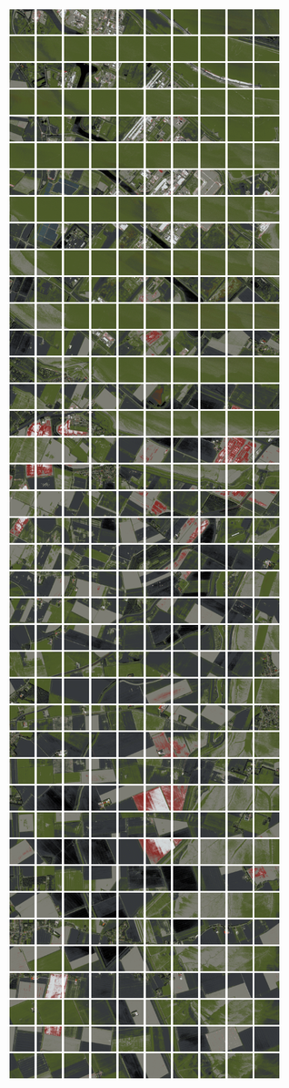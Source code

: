 <html>
<div>
<img src="https://github.com/HakkaTjakka/NL_TILE_MAP/blob/main/18/654/-1066/r.6540.-10660.png" height="44" width="44">
<img src="https://github.com/HakkaTjakka/NL_TILE_MAP/blob/main/18/654/-1066/r.6541.-10660.png" height="44" width="44">
<img src="https://github.com/HakkaTjakka/NL_TILE_MAP/blob/main/18/654/-1066/r.6542.-10660.png" height="44" width="44">
<img src="https://github.com/HakkaTjakka/NL_TILE_MAP/blob/main/18/654/-1066/r.6543.-10660.png" height="44" width="44">
<img src="https://github.com/HakkaTjakka/NL_TILE_MAP/blob/main/18/654/-1066/r.6544.-10660.png" height="44" width="44">
<img src="https://github.com/HakkaTjakka/NL_TILE_MAP/blob/main/18/654/-1066/r.6545.-10660.png" height="44" width="44">
<img src="https://github.com/HakkaTjakka/NL_TILE_MAP/blob/main/18/654/-1066/r.6546.-10660.png" height="44" width="44">
<img src="https://github.com/HakkaTjakka/NL_TILE_MAP/blob/main/18/654/-1066/r.6547.-10660.png" height="44" width="44">
<img src="https://github.com/HakkaTjakka/NL_TILE_MAP/blob/main/18/654/-1066/r.6548.-10660.png" height="44" width="44">
<img src="https://github.com/HakkaTjakka/NL_TILE_MAP/blob/main/18/654/-1066/r.6549.-10660.png" height="44" width="44">
<img src="https://github.com/HakkaTjakka/NL_TILE_MAP/blob/main/18/655/-1066/r.6550.-10660.png" height="44" width="44">
<img src="https://github.com/HakkaTjakka/NL_TILE_MAP/blob/main/18/655/-1066/r.6551.-10660.png" height="44" width="44">
<img src="https://github.com/HakkaTjakka/NL_TILE_MAP/blob/main/18/655/-1066/r.6552.-10660.png" height="44" width="44">
<img src="https://github.com/HakkaTjakka/NL_TILE_MAP/blob/main/18/655/-1066/r.6553.-10660.png" height="44" width="44">
<img src="https://github.com/HakkaTjakka/NL_TILE_MAP/blob/main/18/655/-1066/r.6554.-10660.png" height="44" width="44">
<img src="https://github.com/HakkaTjakka/NL_TILE_MAP/blob/main/18/655/-1066/r.6555.-10660.png" height="44" width="44">
<img src="https://github.com/HakkaTjakka/NL_TILE_MAP/blob/main/18/655/-1066/r.6556.-10660.png" height="44" width="44">
<img src="https://github.com/HakkaTjakka/NL_TILE_MAP/blob/main/18/655/-1066/r.6557.-10660.png" height="44" width="44">
<img src="https://github.com/HakkaTjakka/NL_TILE_MAP/blob/main/18/655/-1066/r.6558.-10660.png" height="44" width="44">
<img src="https://github.com/HakkaTjakka/NL_TILE_MAP/blob/main/18/655/-1066/r.6559.-10660.png" height="44" width="44">
<br>
<img src="https://github.com/HakkaTjakka/NL_TILE_MAP/blob/main/18/654/-1066/r.6540.-10659.png" height="44" width="44">
<img src="https://github.com/HakkaTjakka/NL_TILE_MAP/blob/main/18/654/-1066/r.6541.-10659.png" height="44" width="44">
<img src="https://github.com/HakkaTjakka/NL_TILE_MAP/blob/main/18/654/-1066/r.6542.-10659.png" height="44" width="44">
<img src="https://github.com/HakkaTjakka/NL_TILE_MAP/blob/main/18/654/-1066/r.6543.-10659.png" height="44" width="44">
<img src="https://github.com/HakkaTjakka/NL_TILE_MAP/blob/main/18/654/-1066/r.6544.-10659.png" height="44" width="44">
<img src="https://github.com/HakkaTjakka/NL_TILE_MAP/blob/main/18/654/-1066/r.6545.-10659.png" height="44" width="44">
<img src="https://github.com/HakkaTjakka/NL_TILE_MAP/blob/main/18/654/-1066/r.6546.-10659.png" height="44" width="44">
<img src="https://github.com/HakkaTjakka/NL_TILE_MAP/blob/main/18/654/-1066/r.6547.-10659.png" height="44" width="44">
<img src="https://github.com/HakkaTjakka/NL_TILE_MAP/blob/main/18/654/-1066/r.6548.-10659.png" height="44" width="44">
<img src="https://github.com/HakkaTjakka/NL_TILE_MAP/blob/main/18/654/-1066/r.6549.-10659.png" height="44" width="44">
<img src="https://github.com/HakkaTjakka/NL_TILE_MAP/blob/main/18/655/-1066/r.6550.-10659.png" height="44" width="44">
<img src="https://github.com/HakkaTjakka/NL_TILE_MAP/blob/main/18/655/-1066/r.6551.-10659.png" height="44" width="44">
<img src="https://github.com/HakkaTjakka/NL_TILE_MAP/blob/main/18/655/-1066/r.6552.-10659.png" height="44" width="44">
<img src="https://github.com/HakkaTjakka/NL_TILE_MAP/blob/main/18/655/-1066/r.6553.-10659.png" height="44" width="44">
<img src="https://github.com/HakkaTjakka/NL_TILE_MAP/blob/main/18/655/-1066/r.6554.-10659.png" height="44" width="44">
<img src="https://github.com/HakkaTjakka/NL_TILE_MAP/blob/main/18/655/-1066/r.6555.-10659.png" height="44" width="44">
<img src="https://github.com/HakkaTjakka/NL_TILE_MAP/blob/main/18/655/-1066/r.6556.-10659.png" height="44" width="44">
<img src="https://github.com/HakkaTjakka/NL_TILE_MAP/blob/main/18/655/-1066/r.6557.-10659.png" height="44" width="44">
<img src="https://github.com/HakkaTjakka/NL_TILE_MAP/blob/main/18/655/-1066/r.6558.-10659.png" height="44" width="44">
<img src="https://github.com/HakkaTjakka/NL_TILE_MAP/blob/main/18/655/-1066/r.6559.-10659.png" height="44" width="44">
<br>
<img src="https://github.com/HakkaTjakka/NL_TILE_MAP/blob/main/18/654/-1066/r.6540.-10658.png" height="44" width="44">
<img src="https://github.com/HakkaTjakka/NL_TILE_MAP/blob/main/18/654/-1066/r.6541.-10658.png" height="44" width="44">
<img src="https://github.com/HakkaTjakka/NL_TILE_MAP/blob/main/18/654/-1066/r.6542.-10658.png" height="44" width="44">
<img src="https://github.com/HakkaTjakka/NL_TILE_MAP/blob/main/18/654/-1066/r.6543.-10658.png" height="44" width="44">
<img src="https://github.com/HakkaTjakka/NL_TILE_MAP/blob/main/18/654/-1066/r.6544.-10658.png" height="44" width="44">
<img src="https://github.com/HakkaTjakka/NL_TILE_MAP/blob/main/18/654/-1066/r.6545.-10658.png" height="44" width="44">
<img src="https://github.com/HakkaTjakka/NL_TILE_MAP/blob/main/18/654/-1066/r.6546.-10658.png" height="44" width="44">
<img src="https://github.com/HakkaTjakka/NL_TILE_MAP/blob/main/18/654/-1066/r.6547.-10658.png" height="44" width="44">
<img src="https://github.com/HakkaTjakka/NL_TILE_MAP/blob/main/18/654/-1066/r.6548.-10658.png" height="44" width="44">
<img src="https://github.com/HakkaTjakka/NL_TILE_MAP/blob/main/18/654/-1066/r.6549.-10658.png" height="44" width="44">
<img src="https://github.com/HakkaTjakka/NL_TILE_MAP/blob/main/18/655/-1066/r.6550.-10658.png" height="44" width="44">
<img src="https://github.com/HakkaTjakka/NL_TILE_MAP/blob/main/18/655/-1066/r.6551.-10658.png" height="44" width="44">
<img src="https://github.com/HakkaTjakka/NL_TILE_MAP/blob/main/18/655/-1066/r.6552.-10658.png" height="44" width="44">
<img src="https://github.com/HakkaTjakka/NL_TILE_MAP/blob/main/18/655/-1066/r.6553.-10658.png" height="44" width="44">
<img src="https://github.com/HakkaTjakka/NL_TILE_MAP/blob/main/18/655/-1066/r.6554.-10658.png" height="44" width="44">
<img src="https://github.com/HakkaTjakka/NL_TILE_MAP/blob/main/18/655/-1066/r.6555.-10658.png" height="44" width="44">
<img src="https://github.com/HakkaTjakka/NL_TILE_MAP/blob/main/18/655/-1066/r.6556.-10658.png" height="44" width="44">
<img src="https://github.com/HakkaTjakka/NL_TILE_MAP/blob/main/18/655/-1066/r.6557.-10658.png" height="44" width="44">
<img src="https://github.com/HakkaTjakka/NL_TILE_MAP/blob/main/18/655/-1066/r.6558.-10658.png" height="44" width="44">
<img src="https://github.com/HakkaTjakka/NL_TILE_MAP/blob/main/18/655/-1066/r.6559.-10658.png" height="44" width="44">
<br>
<img src="https://github.com/HakkaTjakka/NL_TILE_MAP/blob/main/18/654/-1066/r.6540.-10657.png" height="44" width="44">
<img src="https://github.com/HakkaTjakka/NL_TILE_MAP/blob/main/18/654/-1066/r.6541.-10657.png" height="44" width="44">
<img src="https://github.com/HakkaTjakka/NL_TILE_MAP/blob/main/18/654/-1066/r.6542.-10657.png" height="44" width="44">
<img src="https://github.com/HakkaTjakka/NL_TILE_MAP/blob/main/18/654/-1066/r.6543.-10657.png" height="44" width="44">
<img src="https://github.com/HakkaTjakka/NL_TILE_MAP/blob/main/18/654/-1066/r.6544.-10657.png" height="44" width="44">
<img src="https://github.com/HakkaTjakka/NL_TILE_MAP/blob/main/18/654/-1066/r.6545.-10657.png" height="44" width="44">
<img src="https://github.com/HakkaTjakka/NL_TILE_MAP/blob/main/18/654/-1066/r.6546.-10657.png" height="44" width="44">
<img src="https://github.com/HakkaTjakka/NL_TILE_MAP/blob/main/18/654/-1066/r.6547.-10657.png" height="44" width="44">
<img src="https://github.com/HakkaTjakka/NL_TILE_MAP/blob/main/18/654/-1066/r.6548.-10657.png" height="44" width="44">
<img src="https://github.com/HakkaTjakka/NL_TILE_MAP/blob/main/18/654/-1066/r.6549.-10657.png" height="44" width="44">
<img src="https://github.com/HakkaTjakka/NL_TILE_MAP/blob/main/18/655/-1066/r.6550.-10657.png" height="44" width="44">
<img src="https://github.com/HakkaTjakka/NL_TILE_MAP/blob/main/18/655/-1066/r.6551.-10657.png" height="44" width="44">
<img src="https://github.com/HakkaTjakka/NL_TILE_MAP/blob/main/18/655/-1066/r.6552.-10657.png" height="44" width="44">
<img src="https://github.com/HakkaTjakka/NL_TILE_MAP/blob/main/18/655/-1066/r.6553.-10657.png" height="44" width="44">
<img src="https://github.com/HakkaTjakka/NL_TILE_MAP/blob/main/18/655/-1066/r.6554.-10657.png" height="44" width="44">
<img src="https://github.com/HakkaTjakka/NL_TILE_MAP/blob/main/18/655/-1066/r.6555.-10657.png" height="44" width="44">
<img src="https://github.com/HakkaTjakka/NL_TILE_MAP/blob/main/18/655/-1066/r.6556.-10657.png" height="44" width="44">
<img src="https://github.com/HakkaTjakka/NL_TILE_MAP/blob/main/18/655/-1066/r.6557.-10657.png" height="44" width="44">
<img src="https://github.com/HakkaTjakka/NL_TILE_MAP/blob/main/18/655/-1066/r.6558.-10657.png" height="44" width="44">
<img src="https://github.com/HakkaTjakka/NL_TILE_MAP/blob/main/18/655/-1066/r.6559.-10657.png" height="44" width="44">
<br>
<img src="https://github.com/HakkaTjakka/NL_TILE_MAP/blob/main/18/654/-1066/r.6540.-10656.png" height="44" width="44">
<img src="https://github.com/HakkaTjakka/NL_TILE_MAP/blob/main/18/654/-1066/r.6541.-10656.png" height="44" width="44">
<img src="https://github.com/HakkaTjakka/NL_TILE_MAP/blob/main/18/654/-1066/r.6542.-10656.png" height="44" width="44">
<img src="https://github.com/HakkaTjakka/NL_TILE_MAP/blob/main/18/654/-1066/r.6543.-10656.png" height="44" width="44">
<img src="https://github.com/HakkaTjakka/NL_TILE_MAP/blob/main/18/654/-1066/r.6544.-10656.png" height="44" width="44">
<img src="https://github.com/HakkaTjakka/NL_TILE_MAP/blob/main/18/654/-1066/r.6545.-10656.png" height="44" width="44">
<img src="https://github.com/HakkaTjakka/NL_TILE_MAP/blob/main/18/654/-1066/r.6546.-10656.png" height="44" width="44">
<img src="https://github.com/HakkaTjakka/NL_TILE_MAP/blob/main/18/654/-1066/r.6547.-10656.png" height="44" width="44">
<img src="https://github.com/HakkaTjakka/NL_TILE_MAP/blob/main/18/654/-1066/r.6548.-10656.png" height="44" width="44">
<img src="https://github.com/HakkaTjakka/NL_TILE_MAP/blob/main/18/654/-1066/r.6549.-10656.png" height="44" width="44">
<img src="https://github.com/HakkaTjakka/NL_TILE_MAP/blob/main/18/655/-1066/r.6550.-10656.png" height="44" width="44">
<img src="https://github.com/HakkaTjakka/NL_TILE_MAP/blob/main/18/655/-1066/r.6551.-10656.png" height="44" width="44">
<img src="https://github.com/HakkaTjakka/NL_TILE_MAP/blob/main/18/655/-1066/r.6552.-10656.png" height="44" width="44">
<img src="https://github.com/HakkaTjakka/NL_TILE_MAP/blob/main/18/655/-1066/r.6553.-10656.png" height="44" width="44">
<img src="https://github.com/HakkaTjakka/NL_TILE_MAP/blob/main/18/655/-1066/r.6554.-10656.png" height="44" width="44">
<img src="https://github.com/HakkaTjakka/NL_TILE_MAP/blob/main/18/655/-1066/r.6555.-10656.png" height="44" width="44">
<img src="https://github.com/HakkaTjakka/NL_TILE_MAP/blob/main/18/655/-1066/r.6556.-10656.png" height="44" width="44">
<img src="https://github.com/HakkaTjakka/NL_TILE_MAP/blob/main/18/655/-1066/r.6557.-10656.png" height="44" width="44">
<img src="https://github.com/HakkaTjakka/NL_TILE_MAP/blob/main/18/655/-1066/r.6558.-10656.png" height="44" width="44">
<img src="https://github.com/HakkaTjakka/NL_TILE_MAP/blob/main/18/655/-1066/r.6559.-10656.png" height="44" width="44">
<br>
<img src="https://github.com/HakkaTjakka/NL_TILE_MAP/blob/main/18/654/-1066/r.6540.-10655.png" height="44" width="44">
<img src="https://github.com/HakkaTjakka/NL_TILE_MAP/blob/main/18/654/-1066/r.6541.-10655.png" height="44" width="44">
<img src="https://github.com/HakkaTjakka/NL_TILE_MAP/blob/main/18/654/-1066/r.6542.-10655.png" height="44" width="44">
<img src="https://github.com/HakkaTjakka/NL_TILE_MAP/blob/main/18/654/-1066/r.6543.-10655.png" height="44" width="44">
<img src="https://github.com/HakkaTjakka/NL_TILE_MAP/blob/main/18/654/-1066/r.6544.-10655.png" height="44" width="44">
<img src="https://github.com/HakkaTjakka/NL_TILE_MAP/blob/main/18/654/-1066/r.6545.-10655.png" height="44" width="44">
<img src="https://github.com/HakkaTjakka/NL_TILE_MAP/blob/main/18/654/-1066/r.6546.-10655.png" height="44" width="44">
<img src="https://github.com/HakkaTjakka/NL_TILE_MAP/blob/main/18/654/-1066/r.6547.-10655.png" height="44" width="44">
<img src="https://github.com/HakkaTjakka/NL_TILE_MAP/blob/main/18/654/-1066/r.6548.-10655.png" height="44" width="44">
<img src="https://github.com/HakkaTjakka/NL_TILE_MAP/blob/main/18/654/-1066/r.6549.-10655.png" height="44" width="44">
<img src="https://github.com/HakkaTjakka/NL_TILE_MAP/blob/main/18/655/-1066/r.6550.-10655.png" height="44" width="44">
<img src="https://github.com/HakkaTjakka/NL_TILE_MAP/blob/main/18/655/-1066/r.6551.-10655.png" height="44" width="44">
<img src="https://github.com/HakkaTjakka/NL_TILE_MAP/blob/main/18/655/-1066/r.6552.-10655.png" height="44" width="44">
<img src="https://github.com/HakkaTjakka/NL_TILE_MAP/blob/main/18/655/-1066/r.6553.-10655.png" height="44" width="44">
<img src="https://github.com/HakkaTjakka/NL_TILE_MAP/blob/main/18/655/-1066/r.6554.-10655.png" height="44" width="44">
<img src="https://github.com/HakkaTjakka/NL_TILE_MAP/blob/main/18/655/-1066/r.6555.-10655.png" height="44" width="44">
<img src="https://github.com/HakkaTjakka/NL_TILE_MAP/blob/main/18/655/-1066/r.6556.-10655.png" height="44" width="44">
<img src="https://github.com/HakkaTjakka/NL_TILE_MAP/blob/main/18/655/-1066/r.6557.-10655.png" height="44" width="44">
<img src="https://github.com/HakkaTjakka/NL_TILE_MAP/blob/main/18/655/-1066/r.6558.-10655.png" height="44" width="44">
<img src="https://github.com/HakkaTjakka/NL_TILE_MAP/blob/main/18/655/-1066/r.6559.-10655.png" height="44" width="44">
<br>
<img src="https://github.com/HakkaTjakka/NL_TILE_MAP/blob/main/18/654/-1066/r.6540.-10654.png" height="44" width="44">
<img src="https://github.com/HakkaTjakka/NL_TILE_MAP/blob/main/18/654/-1066/r.6541.-10654.png" height="44" width="44">
<img src="https://github.com/HakkaTjakka/NL_TILE_MAP/blob/main/18/654/-1066/r.6542.-10654.png" height="44" width="44">
<img src="https://github.com/HakkaTjakka/NL_TILE_MAP/blob/main/18/654/-1066/r.6543.-10654.png" height="44" width="44">
<img src="https://github.com/HakkaTjakka/NL_TILE_MAP/blob/main/18/654/-1066/r.6544.-10654.png" height="44" width="44">
<img src="https://github.com/HakkaTjakka/NL_TILE_MAP/blob/main/18/654/-1066/r.6545.-10654.png" height="44" width="44">
<img src="https://github.com/HakkaTjakka/NL_TILE_MAP/blob/main/18/654/-1066/r.6546.-10654.png" height="44" width="44">
<img src="https://github.com/HakkaTjakka/NL_TILE_MAP/blob/main/18/654/-1066/r.6547.-10654.png" height="44" width="44">
<img src="https://github.com/HakkaTjakka/NL_TILE_MAP/blob/main/18/654/-1066/r.6548.-10654.png" height="44" width="44">
<img src="https://github.com/HakkaTjakka/NL_TILE_MAP/blob/main/18/654/-1066/r.6549.-10654.png" height="44" width="44">
<img src="https://github.com/HakkaTjakka/NL_TILE_MAP/blob/main/18/655/-1066/r.6550.-10654.png" height="44" width="44">
<img src="https://github.com/HakkaTjakka/NL_TILE_MAP/blob/main/18/655/-1066/r.6551.-10654.png" height="44" width="44">
<img src="https://github.com/HakkaTjakka/NL_TILE_MAP/blob/main/18/655/-1066/r.6552.-10654.png" height="44" width="44">
<img src="https://github.com/HakkaTjakka/NL_TILE_MAP/blob/main/18/655/-1066/r.6553.-10654.png" height="44" width="44">
<img src="https://github.com/HakkaTjakka/NL_TILE_MAP/blob/main/18/655/-1066/r.6554.-10654.png" height="44" width="44">
<img src="https://github.com/HakkaTjakka/NL_TILE_MAP/blob/main/18/655/-1066/r.6555.-10654.png" height="44" width="44">
<img src="https://github.com/HakkaTjakka/NL_TILE_MAP/blob/main/18/655/-1066/r.6556.-10654.png" height="44" width="44">
<img src="https://github.com/HakkaTjakka/NL_TILE_MAP/blob/main/18/655/-1066/r.6557.-10654.png" height="44" width="44">
<img src="https://github.com/HakkaTjakka/NL_TILE_MAP/blob/main/18/655/-1066/r.6558.-10654.png" height="44" width="44">
<img src="https://github.com/HakkaTjakka/NL_TILE_MAP/blob/main/18/655/-1066/r.6559.-10654.png" height="44" width="44">
<br>
<img src="https://github.com/HakkaTjakka/NL_TILE_MAP/blob/main/18/654/-1066/r.6540.-10653.png" height="44" width="44">
<img src="https://github.com/HakkaTjakka/NL_TILE_MAP/blob/main/18/654/-1066/r.6541.-10653.png" height="44" width="44">
<img src="https://github.com/HakkaTjakka/NL_TILE_MAP/blob/main/18/654/-1066/r.6542.-10653.png" height="44" width="44">
<img src="https://github.com/HakkaTjakka/NL_TILE_MAP/blob/main/18/654/-1066/r.6543.-10653.png" height="44" width="44">
<img src="https://github.com/HakkaTjakka/NL_TILE_MAP/blob/main/18/654/-1066/r.6544.-10653.png" height="44" width="44">
<img src="https://github.com/HakkaTjakka/NL_TILE_MAP/blob/main/18/654/-1066/r.6545.-10653.png" height="44" width="44">
<img src="https://github.com/HakkaTjakka/NL_TILE_MAP/blob/main/18/654/-1066/r.6546.-10653.png" height="44" width="44">
<img src="https://github.com/HakkaTjakka/NL_TILE_MAP/blob/main/18/654/-1066/r.6547.-10653.png" height="44" width="44">
<img src="https://github.com/HakkaTjakka/NL_TILE_MAP/blob/main/18/654/-1066/r.6548.-10653.png" height="44" width="44">
<img src="https://github.com/HakkaTjakka/NL_TILE_MAP/blob/main/18/654/-1066/r.6549.-10653.png" height="44" width="44">
<img src="https://github.com/HakkaTjakka/NL_TILE_MAP/blob/main/18/655/-1066/r.6550.-10653.png" height="44" width="44">
<img src="https://github.com/HakkaTjakka/NL_TILE_MAP/blob/main/18/655/-1066/r.6551.-10653.png" height="44" width="44">
<img src="https://github.com/HakkaTjakka/NL_TILE_MAP/blob/main/18/655/-1066/r.6552.-10653.png" height="44" width="44">
<img src="https://github.com/HakkaTjakka/NL_TILE_MAP/blob/main/18/655/-1066/r.6553.-10653.png" height="44" width="44">
<img src="https://github.com/HakkaTjakka/NL_TILE_MAP/blob/main/18/655/-1066/r.6554.-10653.png" height="44" width="44">
<img src="https://github.com/HakkaTjakka/NL_TILE_MAP/blob/main/18/655/-1066/r.6555.-10653.png" height="44" width="44">
<img src="https://github.com/HakkaTjakka/NL_TILE_MAP/blob/main/18/655/-1066/r.6556.-10653.png" height="44" width="44">
<img src="https://github.com/HakkaTjakka/NL_TILE_MAP/blob/main/18/655/-1066/r.6557.-10653.png" height="44" width="44">
<img src="https://github.com/HakkaTjakka/NL_TILE_MAP/blob/main/18/655/-1066/r.6558.-10653.png" height="44" width="44">
<img src="https://github.com/HakkaTjakka/NL_TILE_MAP/blob/main/18/655/-1066/r.6559.-10653.png" height="44" width="44">
<br>
<img src="https://github.com/HakkaTjakka/NL_TILE_MAP/blob/main/18/654/-1066/r.6540.-10652.png" height="44" width="44">
<img src="https://github.com/HakkaTjakka/NL_TILE_MAP/blob/main/18/654/-1066/r.6541.-10652.png" height="44" width="44">
<img src="https://github.com/HakkaTjakka/NL_TILE_MAP/blob/main/18/654/-1066/r.6542.-10652.png" height="44" width="44">
<img src="https://github.com/HakkaTjakka/NL_TILE_MAP/blob/main/18/654/-1066/r.6543.-10652.png" height="44" width="44">
<img src="https://github.com/HakkaTjakka/NL_TILE_MAP/blob/main/18/654/-1066/r.6544.-10652.png" height="44" width="44">
<img src="https://github.com/HakkaTjakka/NL_TILE_MAP/blob/main/18/654/-1066/r.6545.-10652.png" height="44" width="44">
<img src="https://github.com/HakkaTjakka/NL_TILE_MAP/blob/main/18/654/-1066/r.6546.-10652.png" height="44" width="44">
<img src="https://github.com/HakkaTjakka/NL_TILE_MAP/blob/main/18/654/-1066/r.6547.-10652.png" height="44" width="44">
<img src="https://github.com/HakkaTjakka/NL_TILE_MAP/blob/main/18/654/-1066/r.6548.-10652.png" height="44" width="44">
<img src="https://github.com/HakkaTjakka/NL_TILE_MAP/blob/main/18/654/-1066/r.6549.-10652.png" height="44" width="44">
<img src="https://github.com/HakkaTjakka/NL_TILE_MAP/blob/main/18/655/-1066/r.6550.-10652.png" height="44" width="44">
<img src="https://github.com/HakkaTjakka/NL_TILE_MAP/blob/main/18/655/-1066/r.6551.-10652.png" height="44" width="44">
<img src="https://github.com/HakkaTjakka/NL_TILE_MAP/blob/main/18/655/-1066/r.6552.-10652.png" height="44" width="44">
<img src="https://github.com/HakkaTjakka/NL_TILE_MAP/blob/main/18/655/-1066/r.6553.-10652.png" height="44" width="44">
<img src="https://github.com/HakkaTjakka/NL_TILE_MAP/blob/main/18/655/-1066/r.6554.-10652.png" height="44" width="44">
<img src="https://github.com/HakkaTjakka/NL_TILE_MAP/blob/main/18/655/-1066/r.6555.-10652.png" height="44" width="44">
<img src="https://github.com/HakkaTjakka/NL_TILE_MAP/blob/main/18/655/-1066/r.6556.-10652.png" height="44" width="44">
<img src="https://github.com/HakkaTjakka/NL_TILE_MAP/blob/main/18/655/-1066/r.6557.-10652.png" height="44" width="44">
<img src="https://github.com/HakkaTjakka/NL_TILE_MAP/blob/main/18/655/-1066/r.6558.-10652.png" height="44" width="44">
<img src="https://github.com/HakkaTjakka/NL_TILE_MAP/blob/main/18/655/-1066/r.6559.-10652.png" height="44" width="44">
<br>
<img src="https://github.com/HakkaTjakka/NL_TILE_MAP/blob/main/18/654/-1066/r.6540.-10651.png" height="44" width="44">
<img src="https://github.com/HakkaTjakka/NL_TILE_MAP/blob/main/18/654/-1066/r.6541.-10651.png" height="44" width="44">
<img src="https://github.com/HakkaTjakka/NL_TILE_MAP/blob/main/18/654/-1066/r.6542.-10651.png" height="44" width="44">
<img src="https://github.com/HakkaTjakka/NL_TILE_MAP/blob/main/18/654/-1066/r.6543.-10651.png" height="44" width="44">
<img src="https://github.com/HakkaTjakka/NL_TILE_MAP/blob/main/18/654/-1066/r.6544.-10651.png" height="44" width="44">
<img src="https://github.com/HakkaTjakka/NL_TILE_MAP/blob/main/18/654/-1066/r.6545.-10651.png" height="44" width="44">
<img src="https://github.com/HakkaTjakka/NL_TILE_MAP/blob/main/18/654/-1066/r.6546.-10651.png" height="44" width="44">
<img src="https://github.com/HakkaTjakka/NL_TILE_MAP/blob/main/18/654/-1066/r.6547.-10651.png" height="44" width="44">
<img src="https://github.com/HakkaTjakka/NL_TILE_MAP/blob/main/18/654/-1066/r.6548.-10651.png" height="44" width="44">
<img src="https://github.com/HakkaTjakka/NL_TILE_MAP/blob/main/18/654/-1066/r.6549.-10651.png" height="44" width="44">
<img src="https://github.com/HakkaTjakka/NL_TILE_MAP/blob/main/18/655/-1066/r.6550.-10651.png" height="44" width="44">
<img src="https://github.com/HakkaTjakka/NL_TILE_MAP/blob/main/18/655/-1066/r.6551.-10651.png" height="44" width="44">
<img src="https://github.com/HakkaTjakka/NL_TILE_MAP/blob/main/18/655/-1066/r.6552.-10651.png" height="44" width="44">
<img src="https://github.com/HakkaTjakka/NL_TILE_MAP/blob/main/18/655/-1066/r.6553.-10651.png" height="44" width="44">
<img src="https://github.com/HakkaTjakka/NL_TILE_MAP/blob/main/18/655/-1066/r.6554.-10651.png" height="44" width="44">
<img src="https://github.com/HakkaTjakka/NL_TILE_MAP/blob/main/18/655/-1066/r.6555.-10651.png" height="44" width="44">
<img src="https://github.com/HakkaTjakka/NL_TILE_MAP/blob/main/18/655/-1066/r.6556.-10651.png" height="44" width="44">
<img src="https://github.com/HakkaTjakka/NL_TILE_MAP/blob/main/18/655/-1066/r.6557.-10651.png" height="44" width="44">
<img src="https://github.com/HakkaTjakka/NL_TILE_MAP/blob/main/18/655/-1066/r.6558.-10651.png" height="44" width="44">
<img src="https://github.com/HakkaTjakka/NL_TILE_MAP/blob/main/18/655/-1066/r.6559.-10651.png" height="44" width="44">
<br>
<img src="https://github.com/HakkaTjakka/NL_TILE_MAP/blob/main/18/654/-1065/r.6540.-10650.png" height="44" width="44">
<img src="https://github.com/HakkaTjakka/NL_TILE_MAP/blob/main/18/654/-1065/r.6541.-10650.png" height="44" width="44">
<img src="https://github.com/HakkaTjakka/NL_TILE_MAP/blob/main/18/654/-1065/r.6542.-10650.png" height="44" width="44">
<img src="https://github.com/HakkaTjakka/NL_TILE_MAP/blob/main/18/654/-1065/r.6543.-10650.png" height="44" width="44">
<img src="https://github.com/HakkaTjakka/NL_TILE_MAP/blob/main/18/654/-1065/r.6544.-10650.png" height="44" width="44">
<img src="https://github.com/HakkaTjakka/NL_TILE_MAP/blob/main/18/654/-1065/r.6545.-10650.png" height="44" width="44">
<img src="https://github.com/HakkaTjakka/NL_TILE_MAP/blob/main/18/654/-1065/r.6546.-10650.png" height="44" width="44">
<img src="https://github.com/HakkaTjakka/NL_TILE_MAP/blob/main/18/654/-1065/r.6547.-10650.png" height="44" width="44">
<img src="https://github.com/HakkaTjakka/NL_TILE_MAP/blob/main/18/654/-1065/r.6548.-10650.png" height="44" width="44">
<img src="https://github.com/HakkaTjakka/NL_TILE_MAP/blob/main/18/654/-1065/r.6549.-10650.png" height="44" width="44">
<img src="https://github.com/HakkaTjakka/NL_TILE_MAP/blob/main/18/655/-1065/r.6550.-10650.png" height="44" width="44">
<img src="https://github.com/HakkaTjakka/NL_TILE_MAP/blob/main/18/655/-1065/r.6551.-10650.png" height="44" width="44">
<img src="https://github.com/HakkaTjakka/NL_TILE_MAP/blob/main/18/655/-1065/r.6552.-10650.png" height="44" width="44">
<img src="https://github.com/HakkaTjakka/NL_TILE_MAP/blob/main/18/655/-1065/r.6553.-10650.png" height="44" width="44">
<img src="https://github.com/HakkaTjakka/NL_TILE_MAP/blob/main/18/655/-1065/r.6554.-10650.png" height="44" width="44">
<img src="https://github.com/HakkaTjakka/NL_TILE_MAP/blob/main/18/655/-1065/r.6555.-10650.png" height="44" width="44">
<img src="https://github.com/HakkaTjakka/NL_TILE_MAP/blob/main/18/655/-1065/r.6556.-10650.png" height="44" width="44">
<img src="https://github.com/HakkaTjakka/NL_TILE_MAP/blob/main/18/655/-1065/r.6557.-10650.png" height="44" width="44">
<img src="https://github.com/HakkaTjakka/NL_TILE_MAP/blob/main/18/655/-1065/r.6558.-10650.png" height="44" width="44">
<img src="https://github.com/HakkaTjakka/NL_TILE_MAP/blob/main/18/655/-1065/r.6559.-10650.png" height="44" width="44">
<br>
<img src="https://github.com/HakkaTjakka/NL_TILE_MAP/blob/main/18/654/-1065/r.6540.-10649.png" height="44" width="44">
<img src="https://github.com/HakkaTjakka/NL_TILE_MAP/blob/main/18/654/-1065/r.6541.-10649.png" height="44" width="44">
<img src="https://github.com/HakkaTjakka/NL_TILE_MAP/blob/main/18/654/-1065/r.6542.-10649.png" height="44" width="44">
<img src="https://github.com/HakkaTjakka/NL_TILE_MAP/blob/main/18/654/-1065/r.6543.-10649.png" height="44" width="44">
<img src="https://github.com/HakkaTjakka/NL_TILE_MAP/blob/main/18/654/-1065/r.6544.-10649.png" height="44" width="44">
<img src="https://github.com/HakkaTjakka/NL_TILE_MAP/blob/main/18/654/-1065/r.6545.-10649.png" height="44" width="44">
<img src="https://github.com/HakkaTjakka/NL_TILE_MAP/blob/main/18/654/-1065/r.6546.-10649.png" height="44" width="44">
<img src="https://github.com/HakkaTjakka/NL_TILE_MAP/blob/main/18/654/-1065/r.6547.-10649.png" height="44" width="44">
<img src="https://github.com/HakkaTjakka/NL_TILE_MAP/blob/main/18/654/-1065/r.6548.-10649.png" height="44" width="44">
<img src="https://github.com/HakkaTjakka/NL_TILE_MAP/blob/main/18/654/-1065/r.6549.-10649.png" height="44" width="44">
<img src="https://github.com/HakkaTjakka/NL_TILE_MAP/blob/main/18/655/-1065/r.6550.-10649.png" height="44" width="44">
<img src="https://github.com/HakkaTjakka/NL_TILE_MAP/blob/main/18/655/-1065/r.6551.-10649.png" height="44" width="44">
<img src="https://github.com/HakkaTjakka/NL_TILE_MAP/blob/main/18/655/-1065/r.6552.-10649.png" height="44" width="44">
<img src="https://github.com/HakkaTjakka/NL_TILE_MAP/blob/main/18/655/-1065/r.6553.-10649.png" height="44" width="44">
<img src="https://github.com/HakkaTjakka/NL_TILE_MAP/blob/main/18/655/-1065/r.6554.-10649.png" height="44" width="44">
<img src="https://github.com/HakkaTjakka/NL_TILE_MAP/blob/main/18/655/-1065/r.6555.-10649.png" height="44" width="44">
<img src="https://github.com/HakkaTjakka/NL_TILE_MAP/blob/main/18/655/-1065/r.6556.-10649.png" height="44" width="44">
<img src="https://github.com/HakkaTjakka/NL_TILE_MAP/blob/main/18/655/-1065/r.6557.-10649.png" height="44" width="44">
<img src="https://github.com/HakkaTjakka/NL_TILE_MAP/blob/main/18/655/-1065/r.6558.-10649.png" height="44" width="44">
<img src="https://github.com/HakkaTjakka/NL_TILE_MAP/blob/main/18/655/-1065/r.6559.-10649.png" height="44" width="44">
<br>
<img src="https://github.com/HakkaTjakka/NL_TILE_MAP/blob/main/18/654/-1065/r.6540.-10648.png" height="44" width="44">
<img src="https://github.com/HakkaTjakka/NL_TILE_MAP/blob/main/18/654/-1065/r.6541.-10648.png" height="44" width="44">
<img src="https://github.com/HakkaTjakka/NL_TILE_MAP/blob/main/18/654/-1065/r.6542.-10648.png" height="44" width="44">
<img src="https://github.com/HakkaTjakka/NL_TILE_MAP/blob/main/18/654/-1065/r.6543.-10648.png" height="44" width="44">
<img src="https://github.com/HakkaTjakka/NL_TILE_MAP/blob/main/18/654/-1065/r.6544.-10648.png" height="44" width="44">
<img src="https://github.com/HakkaTjakka/NL_TILE_MAP/blob/main/18/654/-1065/r.6545.-10648.png" height="44" width="44">
<img src="https://github.com/HakkaTjakka/NL_TILE_MAP/blob/main/18/654/-1065/r.6546.-10648.png" height="44" width="44">
<img src="https://github.com/HakkaTjakka/NL_TILE_MAP/blob/main/18/654/-1065/r.6547.-10648.png" height="44" width="44">
<img src="https://github.com/HakkaTjakka/NL_TILE_MAP/blob/main/18/654/-1065/r.6548.-10648.png" height="44" width="44">
<img src="https://github.com/HakkaTjakka/NL_TILE_MAP/blob/main/18/654/-1065/r.6549.-10648.png" height="44" width="44">
<img src="https://github.com/HakkaTjakka/NL_TILE_MAP/blob/main/18/655/-1065/r.6550.-10648.png" height="44" width="44">
<img src="https://github.com/HakkaTjakka/NL_TILE_MAP/blob/main/18/655/-1065/r.6551.-10648.png" height="44" width="44">
<img src="https://github.com/HakkaTjakka/NL_TILE_MAP/blob/main/18/655/-1065/r.6552.-10648.png" height="44" width="44">
<img src="https://github.com/HakkaTjakka/NL_TILE_MAP/blob/main/18/655/-1065/r.6553.-10648.png" height="44" width="44">
<img src="https://github.com/HakkaTjakka/NL_TILE_MAP/blob/main/18/655/-1065/r.6554.-10648.png" height="44" width="44">
<img src="https://github.com/HakkaTjakka/NL_TILE_MAP/blob/main/18/655/-1065/r.6555.-10648.png" height="44" width="44">
<img src="https://github.com/HakkaTjakka/NL_TILE_MAP/blob/main/18/655/-1065/r.6556.-10648.png" height="44" width="44">
<img src="https://github.com/HakkaTjakka/NL_TILE_MAP/blob/main/18/655/-1065/r.6557.-10648.png" height="44" width="44">
<img src="https://github.com/HakkaTjakka/NL_TILE_MAP/blob/main/18/655/-1065/r.6558.-10648.png" height="44" width="44">
<img src="https://github.com/HakkaTjakka/NL_TILE_MAP/blob/main/18/655/-1065/r.6559.-10648.png" height="44" width="44">
<br>
<img src="https://github.com/HakkaTjakka/NL_TILE_MAP/blob/main/18/654/-1065/r.6540.-10647.png" height="44" width="44">
<img src="https://github.com/HakkaTjakka/NL_TILE_MAP/blob/main/18/654/-1065/r.6541.-10647.png" height="44" width="44">
<img src="https://github.com/HakkaTjakka/NL_TILE_MAP/blob/main/18/654/-1065/r.6542.-10647.png" height="44" width="44">
<img src="https://github.com/HakkaTjakka/NL_TILE_MAP/blob/main/18/654/-1065/r.6543.-10647.png" height="44" width="44">
<img src="https://github.com/HakkaTjakka/NL_TILE_MAP/blob/main/18/654/-1065/r.6544.-10647.png" height="44" width="44">
<img src="https://github.com/HakkaTjakka/NL_TILE_MAP/blob/main/18/654/-1065/r.6545.-10647.png" height="44" width="44">
<img src="https://github.com/HakkaTjakka/NL_TILE_MAP/blob/main/18/654/-1065/r.6546.-10647.png" height="44" width="44">
<img src="https://github.com/HakkaTjakka/NL_TILE_MAP/blob/main/18/654/-1065/r.6547.-10647.png" height="44" width="44">
<img src="https://github.com/HakkaTjakka/NL_TILE_MAP/blob/main/18/654/-1065/r.6548.-10647.png" height="44" width="44">
<img src="https://github.com/HakkaTjakka/NL_TILE_MAP/blob/main/18/654/-1065/r.6549.-10647.png" height="44" width="44">
<img src="https://github.com/HakkaTjakka/NL_TILE_MAP/blob/main/18/655/-1065/r.6550.-10647.png" height="44" width="44">
<img src="https://github.com/HakkaTjakka/NL_TILE_MAP/blob/main/18/655/-1065/r.6551.-10647.png" height="44" width="44">
<img src="https://github.com/HakkaTjakka/NL_TILE_MAP/blob/main/18/655/-1065/r.6552.-10647.png" height="44" width="44">
<img src="https://github.com/HakkaTjakka/NL_TILE_MAP/blob/main/18/655/-1065/r.6553.-10647.png" height="44" width="44">
<img src="https://github.com/HakkaTjakka/NL_TILE_MAP/blob/main/18/655/-1065/r.6554.-10647.png" height="44" width="44">
<img src="https://github.com/HakkaTjakka/NL_TILE_MAP/blob/main/18/655/-1065/r.6555.-10647.png" height="44" width="44">
<img src="https://github.com/HakkaTjakka/NL_TILE_MAP/blob/main/18/655/-1065/r.6556.-10647.png" height="44" width="44">
<img src="https://github.com/HakkaTjakka/NL_TILE_MAP/blob/main/18/655/-1065/r.6557.-10647.png" height="44" width="44">
<img src="https://github.com/HakkaTjakka/NL_TILE_MAP/blob/main/18/655/-1065/r.6558.-10647.png" height="44" width="44">
<img src="https://github.com/HakkaTjakka/NL_TILE_MAP/blob/main/18/655/-1065/r.6559.-10647.png" height="44" width="44">
<br>
<img src="https://github.com/HakkaTjakka/NL_TILE_MAP/blob/main/18/654/-1065/r.6540.-10646.png" height="44" width="44">
<img src="https://github.com/HakkaTjakka/NL_TILE_MAP/blob/main/18/654/-1065/r.6541.-10646.png" height="44" width="44">
<img src="https://github.com/HakkaTjakka/NL_TILE_MAP/blob/main/18/654/-1065/r.6542.-10646.png" height="44" width="44">
<img src="https://github.com/HakkaTjakka/NL_TILE_MAP/blob/main/18/654/-1065/r.6543.-10646.png" height="44" width="44">
<img src="https://github.com/HakkaTjakka/NL_TILE_MAP/blob/main/18/654/-1065/r.6544.-10646.png" height="44" width="44">
<img src="https://github.com/HakkaTjakka/NL_TILE_MAP/blob/main/18/654/-1065/r.6545.-10646.png" height="44" width="44">
<img src="https://github.com/HakkaTjakka/NL_TILE_MAP/blob/main/18/654/-1065/r.6546.-10646.png" height="44" width="44">
<img src="https://github.com/HakkaTjakka/NL_TILE_MAP/blob/main/18/654/-1065/r.6547.-10646.png" height="44" width="44">
<img src="https://github.com/HakkaTjakka/NL_TILE_MAP/blob/main/18/654/-1065/r.6548.-10646.png" height="44" width="44">
<img src="https://github.com/HakkaTjakka/NL_TILE_MAP/blob/main/18/654/-1065/r.6549.-10646.png" height="44" width="44">
<img src="https://github.com/HakkaTjakka/NL_TILE_MAP/blob/main/18/655/-1065/r.6550.-10646.png" height="44" width="44">
<img src="https://github.com/HakkaTjakka/NL_TILE_MAP/blob/main/18/655/-1065/r.6551.-10646.png" height="44" width="44">
<img src="https://github.com/HakkaTjakka/NL_TILE_MAP/blob/main/18/655/-1065/r.6552.-10646.png" height="44" width="44">
<img src="https://github.com/HakkaTjakka/NL_TILE_MAP/blob/main/18/655/-1065/r.6553.-10646.png" height="44" width="44">
<img src="https://github.com/HakkaTjakka/NL_TILE_MAP/blob/main/18/655/-1065/r.6554.-10646.png" height="44" width="44">
<img src="https://github.com/HakkaTjakka/NL_TILE_MAP/blob/main/18/655/-1065/r.6555.-10646.png" height="44" width="44">
<img src="https://github.com/HakkaTjakka/NL_TILE_MAP/blob/main/18/655/-1065/r.6556.-10646.png" height="44" width="44">
<img src="https://github.com/HakkaTjakka/NL_TILE_MAP/blob/main/18/655/-1065/r.6557.-10646.png" height="44" width="44">
<img src="https://github.com/HakkaTjakka/NL_TILE_MAP/blob/main/18/655/-1065/r.6558.-10646.png" height="44" width="44">
<img src="https://github.com/HakkaTjakka/NL_TILE_MAP/blob/main/18/655/-1065/r.6559.-10646.png" height="44" width="44">
<br>
<img src="https://github.com/HakkaTjakka/NL_TILE_MAP/blob/main/18/654/-1065/r.6540.-10645.png" height="44" width="44">
<img src="https://github.com/HakkaTjakka/NL_TILE_MAP/blob/main/18/654/-1065/r.6541.-10645.png" height="44" width="44">
<img src="https://github.com/HakkaTjakka/NL_TILE_MAP/blob/main/18/654/-1065/r.6542.-10645.png" height="44" width="44">
<img src="https://github.com/HakkaTjakka/NL_TILE_MAP/blob/main/18/654/-1065/r.6543.-10645.png" height="44" width="44">
<img src="https://github.com/HakkaTjakka/NL_TILE_MAP/blob/main/18/654/-1065/r.6544.-10645.png" height="44" width="44">
<img src="https://github.com/HakkaTjakka/NL_TILE_MAP/blob/main/18/654/-1065/r.6545.-10645.png" height="44" width="44">
<img src="https://github.com/HakkaTjakka/NL_TILE_MAP/blob/main/18/654/-1065/r.6546.-10645.png" height="44" width="44">
<img src="https://github.com/HakkaTjakka/NL_TILE_MAP/blob/main/18/654/-1065/r.6547.-10645.png" height="44" width="44">
<img src="https://github.com/HakkaTjakka/NL_TILE_MAP/blob/main/18/654/-1065/r.6548.-10645.png" height="44" width="44">
<img src="https://github.com/HakkaTjakka/NL_TILE_MAP/blob/main/18/654/-1065/r.6549.-10645.png" height="44" width="44">
<img src="https://github.com/HakkaTjakka/NL_TILE_MAP/blob/main/18/655/-1065/r.6550.-10645.png" height="44" width="44">
<img src="https://github.com/HakkaTjakka/NL_TILE_MAP/blob/main/18/655/-1065/r.6551.-10645.png" height="44" width="44">
<img src="https://github.com/HakkaTjakka/NL_TILE_MAP/blob/main/18/655/-1065/r.6552.-10645.png" height="44" width="44">
<img src="https://github.com/HakkaTjakka/NL_TILE_MAP/blob/main/18/655/-1065/r.6553.-10645.png" height="44" width="44">
<img src="https://github.com/HakkaTjakka/NL_TILE_MAP/blob/main/18/655/-1065/r.6554.-10645.png" height="44" width="44">
<img src="https://github.com/HakkaTjakka/NL_TILE_MAP/blob/main/18/655/-1065/r.6555.-10645.png" height="44" width="44">
<img src="https://github.com/HakkaTjakka/NL_TILE_MAP/blob/main/18/655/-1065/r.6556.-10645.png" height="44" width="44">
<img src="https://github.com/HakkaTjakka/NL_TILE_MAP/blob/main/18/655/-1065/r.6557.-10645.png" height="44" width="44">
<img src="https://github.com/HakkaTjakka/NL_TILE_MAP/blob/main/18/655/-1065/r.6558.-10645.png" height="44" width="44">
<img src="https://github.com/HakkaTjakka/NL_TILE_MAP/blob/main/18/655/-1065/r.6559.-10645.png" height="44" width="44">
<br>
<img src="https://github.com/HakkaTjakka/NL_TILE_MAP/blob/main/18/654/-1065/r.6540.-10644.png" height="44" width="44">
<img src="https://github.com/HakkaTjakka/NL_TILE_MAP/blob/main/18/654/-1065/r.6541.-10644.png" height="44" width="44">
<img src="https://github.com/HakkaTjakka/NL_TILE_MAP/blob/main/18/654/-1065/r.6542.-10644.png" height="44" width="44">
<img src="https://github.com/HakkaTjakka/NL_TILE_MAP/blob/main/18/654/-1065/r.6543.-10644.png" height="44" width="44">
<img src="https://github.com/HakkaTjakka/NL_TILE_MAP/blob/main/18/654/-1065/r.6544.-10644.png" height="44" width="44">
<img src="https://github.com/HakkaTjakka/NL_TILE_MAP/blob/main/18/654/-1065/r.6545.-10644.png" height="44" width="44">
<img src="https://github.com/HakkaTjakka/NL_TILE_MAP/blob/main/18/654/-1065/r.6546.-10644.png" height="44" width="44">
<img src="https://github.com/HakkaTjakka/NL_TILE_MAP/blob/main/18/654/-1065/r.6547.-10644.png" height="44" width="44">
<img src="https://github.com/HakkaTjakka/NL_TILE_MAP/blob/main/18/654/-1065/r.6548.-10644.png" height="44" width="44">
<img src="https://github.com/HakkaTjakka/NL_TILE_MAP/blob/main/18/654/-1065/r.6549.-10644.png" height="44" width="44">
<img src="https://github.com/HakkaTjakka/NL_TILE_MAP/blob/main/18/655/-1065/r.6550.-10644.png" height="44" width="44">
<img src="https://github.com/HakkaTjakka/NL_TILE_MAP/blob/main/18/655/-1065/r.6551.-10644.png" height="44" width="44">
<img src="https://github.com/HakkaTjakka/NL_TILE_MAP/blob/main/18/655/-1065/r.6552.-10644.png" height="44" width="44">
<img src="https://github.com/HakkaTjakka/NL_TILE_MAP/blob/main/18/655/-1065/r.6553.-10644.png" height="44" width="44">
<img src="https://github.com/HakkaTjakka/NL_TILE_MAP/blob/main/18/655/-1065/r.6554.-10644.png" height="44" width="44">
<img src="https://github.com/HakkaTjakka/NL_TILE_MAP/blob/main/18/655/-1065/r.6555.-10644.png" height="44" width="44">
<img src="https://github.com/HakkaTjakka/NL_TILE_MAP/blob/main/18/655/-1065/r.6556.-10644.png" height="44" width="44">
<img src="https://github.com/HakkaTjakka/NL_TILE_MAP/blob/main/18/655/-1065/r.6557.-10644.png" height="44" width="44">
<img src="https://github.com/HakkaTjakka/NL_TILE_MAP/blob/main/18/655/-1065/r.6558.-10644.png" height="44" width="44">
<img src="https://github.com/HakkaTjakka/NL_TILE_MAP/blob/main/18/655/-1065/r.6559.-10644.png" height="44" width="44">
<br>
<img src="https://github.com/HakkaTjakka/NL_TILE_MAP/blob/main/18/654/-1065/r.6540.-10643.png" height="44" width="44">
<img src="https://github.com/HakkaTjakka/NL_TILE_MAP/blob/main/18/654/-1065/r.6541.-10643.png" height="44" width="44">
<img src="https://github.com/HakkaTjakka/NL_TILE_MAP/blob/main/18/654/-1065/r.6542.-10643.png" height="44" width="44">
<img src="https://github.com/HakkaTjakka/NL_TILE_MAP/blob/main/18/654/-1065/r.6543.-10643.png" height="44" width="44">
<img src="https://github.com/HakkaTjakka/NL_TILE_MAP/blob/main/18/654/-1065/r.6544.-10643.png" height="44" width="44">
<img src="https://github.com/HakkaTjakka/NL_TILE_MAP/blob/main/18/654/-1065/r.6545.-10643.png" height="44" width="44">
<img src="https://github.com/HakkaTjakka/NL_TILE_MAP/blob/main/18/654/-1065/r.6546.-10643.png" height="44" width="44">
<img src="https://github.com/HakkaTjakka/NL_TILE_MAP/blob/main/18/654/-1065/r.6547.-10643.png" height="44" width="44">
<img src="https://github.com/HakkaTjakka/NL_TILE_MAP/blob/main/18/654/-1065/r.6548.-10643.png" height="44" width="44">
<img src="https://github.com/HakkaTjakka/NL_TILE_MAP/blob/main/18/654/-1065/r.6549.-10643.png" height="44" width="44">
<img src="https://github.com/HakkaTjakka/NL_TILE_MAP/blob/main/18/655/-1065/r.6550.-10643.png" height="44" width="44">
<img src="https://github.com/HakkaTjakka/NL_TILE_MAP/blob/main/18/655/-1065/r.6551.-10643.png" height="44" width="44">
<img src="https://github.com/HakkaTjakka/NL_TILE_MAP/blob/main/18/655/-1065/r.6552.-10643.png" height="44" width="44">
<img src="https://github.com/HakkaTjakka/NL_TILE_MAP/blob/main/18/655/-1065/r.6553.-10643.png" height="44" width="44">
<img src="https://github.com/HakkaTjakka/NL_TILE_MAP/blob/main/18/655/-1065/r.6554.-10643.png" height="44" width="44">
<img src="https://github.com/HakkaTjakka/NL_TILE_MAP/blob/main/18/655/-1065/r.6555.-10643.png" height="44" width="44">
<img src="https://github.com/HakkaTjakka/NL_TILE_MAP/blob/main/18/655/-1065/r.6556.-10643.png" height="44" width="44">
<img src="https://github.com/HakkaTjakka/NL_TILE_MAP/blob/main/18/655/-1065/r.6557.-10643.png" height="44" width="44">
<img src="https://github.com/HakkaTjakka/NL_TILE_MAP/blob/main/18/655/-1065/r.6558.-10643.png" height="44" width="44">
<img src="https://github.com/HakkaTjakka/NL_TILE_MAP/blob/main/18/655/-1065/r.6559.-10643.png" height="44" width="44">
<br>
<img src="https://github.com/HakkaTjakka/NL_TILE_MAP/blob/main/18/654/-1065/r.6540.-10642.png" height="44" width="44">
<img src="https://github.com/HakkaTjakka/NL_TILE_MAP/blob/main/18/654/-1065/r.6541.-10642.png" height="44" width="44">
<img src="https://github.com/HakkaTjakka/NL_TILE_MAP/blob/main/18/654/-1065/r.6542.-10642.png" height="44" width="44">
<img src="https://github.com/HakkaTjakka/NL_TILE_MAP/blob/main/18/654/-1065/r.6543.-10642.png" height="44" width="44">
<img src="https://github.com/HakkaTjakka/NL_TILE_MAP/blob/main/18/654/-1065/r.6544.-10642.png" height="44" width="44">
<img src="https://github.com/HakkaTjakka/NL_TILE_MAP/blob/main/18/654/-1065/r.6545.-10642.png" height="44" width="44">
<img src="https://github.com/HakkaTjakka/NL_TILE_MAP/blob/main/18/654/-1065/r.6546.-10642.png" height="44" width="44">
<img src="https://github.com/HakkaTjakka/NL_TILE_MAP/blob/main/18/654/-1065/r.6547.-10642.png" height="44" width="44">
<img src="https://github.com/HakkaTjakka/NL_TILE_MAP/blob/main/18/654/-1065/r.6548.-10642.png" height="44" width="44">
<img src="https://github.com/HakkaTjakka/NL_TILE_MAP/blob/main/18/654/-1065/r.6549.-10642.png" height="44" width="44">
<img src="https://github.com/HakkaTjakka/NL_TILE_MAP/blob/main/18/655/-1065/r.6550.-10642.png" height="44" width="44">
<img src="https://github.com/HakkaTjakka/NL_TILE_MAP/blob/main/18/655/-1065/r.6551.-10642.png" height="44" width="44">
<img src="https://github.com/HakkaTjakka/NL_TILE_MAP/blob/main/18/655/-1065/r.6552.-10642.png" height="44" width="44">
<img src="https://github.com/HakkaTjakka/NL_TILE_MAP/blob/main/18/655/-1065/r.6553.-10642.png" height="44" width="44">
<img src="https://github.com/HakkaTjakka/NL_TILE_MAP/blob/main/18/655/-1065/r.6554.-10642.png" height="44" width="44">
<img src="https://github.com/HakkaTjakka/NL_TILE_MAP/blob/main/18/655/-1065/r.6555.-10642.png" height="44" width="44">
<img src="https://github.com/HakkaTjakka/NL_TILE_MAP/blob/main/18/655/-1065/r.6556.-10642.png" height="44" width="44">
<img src="https://github.com/HakkaTjakka/NL_TILE_MAP/blob/main/18/655/-1065/r.6557.-10642.png" height="44" width="44">
<img src="https://github.com/HakkaTjakka/NL_TILE_MAP/blob/main/18/655/-1065/r.6558.-10642.png" height="44" width="44">
<img src="https://github.com/HakkaTjakka/NL_TILE_MAP/blob/main/18/655/-1065/r.6559.-10642.png" height="44" width="44">
<br>
<img src="https://github.com/HakkaTjakka/NL_TILE_MAP/blob/main/18/654/-1065/r.6540.-10641.png" height="44" width="44">
<img src="https://github.com/HakkaTjakka/NL_TILE_MAP/blob/main/18/654/-1065/r.6541.-10641.png" height="44" width="44">
<img src="https://github.com/HakkaTjakka/NL_TILE_MAP/blob/main/18/654/-1065/r.6542.-10641.png" height="44" width="44">
<img src="https://github.com/HakkaTjakka/NL_TILE_MAP/blob/main/18/654/-1065/r.6543.-10641.png" height="44" width="44">
<img src="https://github.com/HakkaTjakka/NL_TILE_MAP/blob/main/18/654/-1065/r.6544.-10641.png" height="44" width="44">
<img src="https://github.com/HakkaTjakka/NL_TILE_MAP/blob/main/18/654/-1065/r.6545.-10641.png" height="44" width="44">
<img src="https://github.com/HakkaTjakka/NL_TILE_MAP/blob/main/18/654/-1065/r.6546.-10641.png" height="44" width="44">
<img src="https://github.com/HakkaTjakka/NL_TILE_MAP/blob/main/18/654/-1065/r.6547.-10641.png" height="44" width="44">
<img src="https://github.com/HakkaTjakka/NL_TILE_MAP/blob/main/18/654/-1065/r.6548.-10641.png" height="44" width="44">
<img src="https://github.com/HakkaTjakka/NL_TILE_MAP/blob/main/18/654/-1065/r.6549.-10641.png" height="44" width="44">
<img src="https://github.com/HakkaTjakka/NL_TILE_MAP/blob/main/18/655/-1065/r.6550.-10641.png" height="44" width="44">
<img src="https://github.com/HakkaTjakka/NL_TILE_MAP/blob/main/18/655/-1065/r.6551.-10641.png" height="44" width="44">
<img src="https://github.com/HakkaTjakka/NL_TILE_MAP/blob/main/18/655/-1065/r.6552.-10641.png" height="44" width="44">
<img src="https://github.com/HakkaTjakka/NL_TILE_MAP/blob/main/18/655/-1065/r.6553.-10641.png" height="44" width="44">
<img src="https://github.com/HakkaTjakka/NL_TILE_MAP/blob/main/18/655/-1065/r.6554.-10641.png" height="44" width="44">
<img src="https://github.com/HakkaTjakka/NL_TILE_MAP/blob/main/18/655/-1065/r.6555.-10641.png" height="44" width="44">
<img src="https://github.com/HakkaTjakka/NL_TILE_MAP/blob/main/18/655/-1065/r.6556.-10641.png" height="44" width="44">
<img src="https://github.com/HakkaTjakka/NL_TILE_MAP/blob/main/18/655/-1065/r.6557.-10641.png" height="44" width="44">
<img src="https://github.com/HakkaTjakka/NL_TILE_MAP/blob/main/18/655/-1065/r.6558.-10641.png" height="44" width="44">
<img src="https://github.com/HakkaTjakka/NL_TILE_MAP/blob/main/18/655/-1065/r.6559.-10641.png" height="44" width="44">
<br>
</div>
</html>
